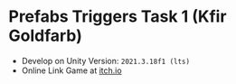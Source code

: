 # Prefabs Triggers Task 1 (Kfir Goldfarb)

- Develop on Unity Version: `2021.3.18f1 (lts)`
- Online Link Game at [itch.io]()

<!-- ![screenshot](Images/screenshot1.png) -->